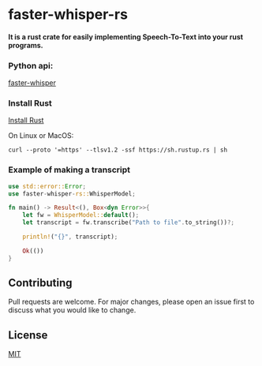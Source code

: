 # faster-whisper-rs

#### It is a rust crate for easily implementing Speech-To-Text into your rust programs.

### Python api:
[faster-whisper](https://github.com/SYSTRAN/faster-whisper)

### Install Rust

[Install Rust](https://www.rust-lang.org/tools/install)

On Linux or MacOS:
```
curl --proto '=https' --tlsv1.2 -ssf https://sh.rustup.rs | sh
```
### Example of making a transcript

```Rust
use std::error::Error;
use faster-whisper-rs::WhisperModel;

fn main() -> Result<(), Box<dyn Error>>{
    let fw = WhisperModel::default();
    let transcript = fw.transcribe("Path to file".to_string())?;

    println!("{}", transcript);

    Ok(())
}

```
## Contributing

Pull requests are welcome. For major changes, please open an issue first
to discuss what you would like to change.

## License

[MIT](https://choosealicense.com/licenses/mit/)
